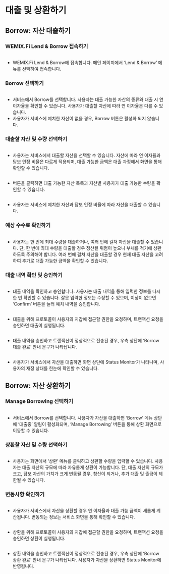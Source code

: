 # 대출 및 상환하기

## Borrow: 자산 대출하기

### WEMIX.Fi Lend & Borrow 접속하기

<figure><img src="../../.gitbook/assets/image (7).png" alt=""><figcaption></figcaption></figure>

* WEMIX.Fi Lend & Borrow에 접속합니다. 메인 페이지에서 ‘Lend & Borrow’ 메뉴를 선택하여 접속합니다.

### Borrow 선택하기

<figure><img src="../../.gitbook/assets/image (24).png" alt=""><figcaption></figcaption></figure>

* 서비스에서 Borrow를 선택합니다. 사용자는 대출 가능한 자산의 종류와 대출 시 연 이자율을 확인할 수 있습니다. 사용자가 대출할 자산에 따라 연 이자율은 다를 수 있습니다.
* 사용자가 서비스에 예치한 자산이 없을 경우, Borrow 버튼은 활성화 되지 않습니다.

### 대출할 자산 및 수량 선택하기

<figure><img src="../../.gitbook/assets/image.png" alt=""><figcaption></figcaption></figure>

* 사용자는 서비스에서 대출할 자산을 선택할 수 있습니다. 자산에 따라 연 이자율과 담보 인정 비율은 다르게 적용되며, 대출 가능한 금액은 대출 과정에서 화면을 통해 확인할 수 있습니다.

<figure><img src="../../.gitbook/assets/image (8).png" alt=""><figcaption></figcaption></figure>

* 버튼을 클릭하면 대출 가능한 자산 목록과 자산별 사용자가 대출 가능한 수량을 확인할 수 있습니다.

<figure><img src="../../.gitbook/assets/image (3).png" alt=""><figcaption></figcaption></figure>

* 사용자는 서비스에 예치한 자산과 담보 인정 비율에 따라 자산을 대출할 수 있습니다.

### 예상 수수료 확인하기

<figure><img src="../../.gitbook/assets/image (13).png" alt=""><figcaption></figcaption></figure>

* 사용자는 한 번에 최대 수량을 대출하거나, 여러 번에 걸쳐 자산을 대출할 수 있습니다. 단, 한 번에 최대 수량을 대출할 경우 청산될 위험이 높으니 부채를 적기에 상환하도록 주의해야 합니다. 여러 번에 걸쳐 자산을 대출할 경우 현재 대출 자산을 고려하여 추가로 대출 가능한 금액을 확인할 수 있습니다.

### 대출 내역 확인 및 승인하기

<figure><img src="../../.gitbook/assets/image (17).png" alt=""><figcaption></figcaption></figure>

* 대출 내역을 확인하고 승인합니다. 사용자는 대출 내역을 통해 입력한 정보를 다시 한 번 확인할 수 있습니다. 잘못 입력한 정보는 수정할 수 있으며, 이상이 없으면 ‘Confirm’ 버튼을 눌러 예치 내역을 승인합니다.

<figure><img src="../../.gitbook/assets/image (12).png" alt=""><figcaption></figcaption></figure>

* 대출을 위해 프로토콜이 사용자의 지갑에 접근할 권한을 요청하며, 트랜잭션 요청을 승인하면 대출이 실행됩니다.

<figure><img src="../../.gitbook/assets/image (19).png" alt=""><figcaption></figcaption></figure>

* 대출 내역을 승인하고 트랜잭션이 정상적으로 전송된 경우, 우측 상단에 ‘Borrow 대출 완료’ 안내 문구가 나타납니다.

<figure><img src="../../.gitbook/assets/image (2).png" alt=""><figcaption></figcaption></figure>

* 사용자가 서비스에서 자산을 대출하면 화면 상단에 Status Monitor가 나타나며, 사용자의 재정 상태를 한눈에 확인할 수 있습니다.

## Borrow: 자산 상환하기

### Manage Borrowing 선택하기

<figure><img src="../../.gitbook/assets/image (25).png" alt=""><figcaption></figcaption></figure>

* 서비스에서 Borrow를 선택합니다. 사용자가 자산을 대출하면 ‘Borrow’ 메뉴 상단에 ‘대출중’ 알림이 활성화되며, ‘Manage Borrowing’ 버튼을 통해 상환 화면으로 이동할 수 있습니다.

### 상환할 자산 및 수량 선택하기

<figure><img src="../../.gitbook/assets/image (28).png" alt=""><figcaption></figcaption></figure>

* 사용자는 화면에서 ‘상환’ 메뉴를 클릭하고 상환할 수량을 입력할 수 있습니다. 사용자는 대출 자산의 규모에 따라 자유롭게 상환이 가능합니다. 단, 대출 자산의 규모가 크고, 담보 자산의 가치가 크게 변동될 경우, 청산이 되거나, 추가 대출 및 출금이 제한될 수 있습니다.

### 변동사항 확인하기

<figure><img src="../../.gitbook/assets/image (29).png" alt=""><figcaption></figcaption></figure>

* 사용자가 서비스에서 자산을 상환할 경우 연 이자율과 대출 가능 금액이 새롭게 계산됩니다. 변동되는 정보는 서비스 화면을 통해 확인할 수 있습니다.

<figure><img src="../../.gitbook/assets/image (30).png" alt=""><figcaption></figcaption></figure>

* 상환을 위해 프로토콜이 사용자의 지갑에 접근할 권한을 요청하며, 트랜잭션 요청을 승인하면 상환이 실행됩니다.

<figure><img src="../../.gitbook/assets/image (26).png" alt=""><figcaption></figcaption></figure>

* 상환 내역을 승인하고 트랜잭션이 정상적으로 전송된 경우, 우측 상단에 ‘Borrow 상환 완료’ 안내 문구가 나타납니다. 사용자가 자산을 상환하면 Status Monitor에 반영됩니다.

<figure><img src="../../.gitbook/assets/image (27).png" alt=""><figcaption></figcaption></figure>
